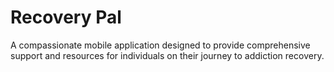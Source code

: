 # Recovery Pal

A compassionate mobile application designed to provide comprehensive support and resources for individuals on their journey to addiction recovery.

